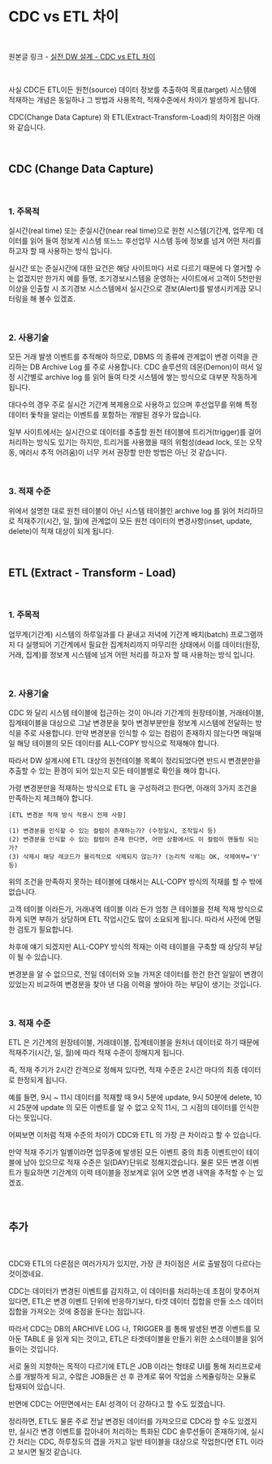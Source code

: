 # CDC vs ETL 차이

<br/>

원본글 링크 - [실전 DW 설계 - CDC vs ETL 차이](http://blog.daum.net/hadmond/10)

<br/>

사실 CDC든 ETL이든 원천(source) 데이터 정보를 추출하여 목표(target) 시스템에 적재하는 개념은 동일하나 그 방법과 사용목적, 적재수준에서 차이가 발생하게 됩니다.

CDC(Change Data Capture) 와 ETL(Extract-Transform-Load)의 차이점은 아래와 같습니다.

<br/>

## CDC (Change Data Capture)

<br/>

### 1. 주목적

실시간(real time) 또는 준실시간(near real time)으로 원천 시스템(기간계, 업무계) 데이터를 읽어 들여 정보계 시스템 또느느 후선업무 시스템 등에 정보를 넘겨 어떤 처리를 하고자 할 때 사용하는 방식 입니다.

실시간 또는 준실시간에 대한 요건은 해당 사이트마다 서로 다르기 때문에 다 열거할 수는 없겠지만 한가지 예를 들명, 조기경보시스템을 운영하는 사이트에서 고객이 5천만원 이상을 인출할 시 조기경보 시스스템에서 실시간으로 경보(Alert)를 발생시키게끔 모니터링을 해 볼수 있겠죠.

<br/>

### 2. 사용기술

모든 거래 발생 이벤트를 추적해야 하므로, DBMS 의 종류에 관계없이 변경 이력을 관리하는 DB Archive Log 를 주로 사용합니다. CDC 솔루션의 데몬(Demon)이 떠서 일정 시간별로 archive log 를 읽어 들여 타겟 시스템에 쌓는 방식으로 대부분 작동하게 됩니다.

대다수의 경우 주로 실시간 기간계 복제용으로 사용하고 있으며 후선업무를 위해 특정 데이터 돛착을 알리는 이벤트를 포함하는 개발된 경우가 많습니다.

일부 사이트에서는 실시간으로 데이터를 추출할 원천 테이블에 트리거(trigger)를 걸어 처리하는 방식도 있기는 하지만, 트리거를 사용했을 때의 위험성(dead lock, 또는 오작동, 에러시 추적 어려움)이 너무 커서 권장할 만한 방법은 아닌 것 같습니다.

<br/>

### 3. 적재 수준

위에서 설명한 대로 원천 테이블이 아닌 시스템 테이블인 archive log 를 읽어 처리하므로 적재주기(시간, 일, 월)에 관계없이 모든 원천 데이터의 변경사항(inset, update, delete)이 적재 대상이 되게 됩니다.

<br/>

## ETL (Extract - Transform - Load)

<br/>

### 1. 주목적

업무계(기간계) 시스템의 하루일과를 다 끝내고 저녁에 기간계 배치(batch) 프로그램까지 다 실행되어 기간계에서 필요한 집계처리까지 마무리한 상태에서 이를 데이터(원장, 거래, 집계)를 정보계 시스템에 넘겨 어떤 처리를 하고자 할 때 사용하는 방식 입니다.

<br/>

### 2. 사용기술

CDC 와 달리 시스템 테이블에 접근하는 것이 아니라 기간계의 원장테이블, 거래테이블, 집계테이블을 대상으로 그날 변경분을 찾아 변경부분만을 정보계 시스템에 전달하는 방식을 주로 사용합니다. 만약 변경분을 인식할 수 있는 컴럼이 존재하지 않는다면 매일매일 해당 테이블의 모든 데이터를 ALL-COPY 방식으로 적재해야 합니다.

따라서 DW 설계시에 ETL 대상의 원천테이블 목록이 정리되었다면 반드시 변경분만을 추출할 수 있는 환경이 되어 있는지 모든 테이블별로 확인을 해야 합니다.

가령 변경분만을 적재하는 방식으로 ETL 을 구성하려고 한다면, 아래의 3가지 조건을 만족하는지 체크해야 합니다.

```
[ETL 변경분 적재 방식 적용시 전제 사항]

(1) 변경분을 인식할 수 있는 컬럼이 존재하는가? (수정일시, 조작일시 등)
(2) 변경분을 인식할 수 있는 컬럼이 존재 한다면, 어떤 상황에서도 이 컬럼이 핸들링 되는가?
(3) 삭제시 해당 레코드가 물리적으로 삭제되지 않는가? (논리적 삭제는 OK, 삭제여부='Y' 등)
```

위의 조건을 만족하지 못하는 테이블에 대해서는 ALL-COPY 방식의 적재를 할 수 밖에 없습니다.

고객 테이블 이라든가, 거래내역 테이블 이라 든가 엄청 큰 테이블을 전체 적재 방식으로 하게 되면 부하가 상당하며 ETL 작업시간도 많이 소요되게 됩니다. 따라서 사전에 면밀한 검토가 필요합니다.

차후에 얘기 되겠지만 ALL-COPY 방식의 적재는 이력 테이블을 구축할 때 상당히 부담이 될 수 있습니다.

변경분을 알 수 없으므로, 전일 데이터와 오늘 가져온 데이터를 한건 한건 일일이 변경이 있었는지 비교하여 변경분을 찾아 낸 다음 이력을 쌓아야 하는 부담이 생기는 것입니다.

<br/>

### 3. 적재 수준

ETL 은 기간계의 원장테이블, 거래테이블, 집계테이블을 원처너 데이터로 하기 때문에 적재주기(시간, 일, 월)에 따라 적재 수준이 정해지게 됩니다.

즉, 적재 주기가 2시간 간격으로 정해져 있다면, 적재 수준은 2시간 마다의 최종 데이터로 한정되게 됩니다.

예를 들면, 9시 ~ 11시 데이터를 적재할 때 9시 5분에 update, 9시 50분에 delete, 10시 25분에 update 의 모든 이벤트를 알 수 없고 오직 11시, 그 시점의 데이터를 인식한다는 뜻입니다.

어찌보면 이처럼 적재 수준의 차이가 CDC와 ETL 의 가장 큰 차이라고 할 수 있습니다.

만약 적재 주기가 일별이라면 업무중에 발생된 모든 이벤트 중의 최종 이벤트만이 테이블에 남아 있으므로 적재 수준은 일(DAY)단위로 정해지겠습니다. 물론 모든 변경 이벤트가 필요하면 기간계의 이력 테이블을 정보계로 읽어 오면 변경 내역을 추적할 수 는 있겠죠.

<br/>

## 추가

<br/>

CDC와 ETL의 다른점은 여러가지가 있지만, 가장 큰 차이점은 서로 출발점이 다르다는 것이겠네요.

CDC는 데이터가 변경된 이벤트를 감지하고, 이 데이터를 처리하는데 초점이 맞추어져 있다면, ETL은 변경 이벤트 단위에 반응하기보다, 타겟 데이터 집합을 만들 소스 데이터 집합을 가져오는 것에 중점을 둔다는 점입니다.

따라서 CDC는 DB의 ARCHIVE LOG 나, TRIGGER 를 통해 발생된 변경 이벤트를 모아둔 TABLE 을 읽게 되는 것이고, ETL은 타겟테이블을 만들기 위한 소스테이블을 읽어 들이는 것입니다.

서로 둘의 지향하는 목적이 다르기에 ETL은 JOB 이라는 형태로 UI를 통해 처리프로세스를 개발하게 되고, 수많은 JOB들은 선 후 관계로 묶어 작업을 스케쥴링하는 모듈로 탑재되어 있습니다.

반면에 CDC는 어떤면에서는 EAI 성격이 더 강하다고 할 수도 있겠습니다.

정리하면, ETL도 물론 주로 전날 변경된 데이터를 가져오므로 CDC라 할 수도 있겠지만, 실시간 변경 이벤트를 잡아내어 처리하는 특화된 CDC 솔루션들이 존재하기에, 실시간 처리는 CDC, 하루정도의 갭을 가지고 일반 테이블을 대상으로 작업한다면 ETL 이라고 보시면 될것 같습니다.

<br/>
